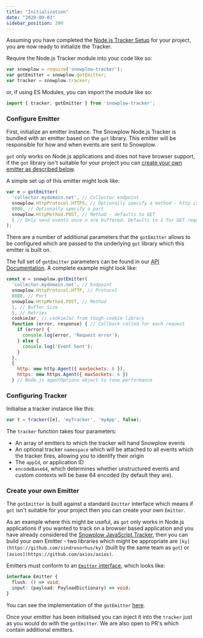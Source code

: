 ```yaml
---
title: "Initialization"
date: "2020-09-03"
sidebar_position: 200
---
```


Assuming you have completed the [Node.js Tracker Setup](/docs/collecting-data/collecting-from-own-applications/javascript-trackers/node-js-tracker/node-js-tracker/node-js-tracker-0-4-0/setup/index.md) for your project, you are now ready to initialize the Tracker.

Require the Node.js Tracker module into your code like so:

```javascript
var snowplow = require('snowplow-tracker');
var gotEmitter = snowplow.gotEmitter;
var tracker = snowplow.tracker;
```

or, if using ES Modules, you can import the module like so:

```javascript
import { tracker, gotEmitter } from 'snowplow-tracker';
```

### Configure Emitter

First, initialize an emitter instance. The Snowplow Node.js Tracker is bundled with an emitter based on the `got` library. This emitter will be responsible for how and when events are sent to Snowplow.

`got` only works on Node.js applications and does not have browser support, if the `got` library isn't suitable for your project you can [create your own emitter as described below](#create-your-own-emitter).

A simple set up of this emitter might look like:

```javascript
var e = gotEmitter(
  'collector.mydomain.net', // Collector endpoint
  snowplow.HttpProtocol.HTTPS, // Optionally specify a method - http is the default
  8080, // Optionally specify a port
  snowplow.HttpMethod.POST, // Method - defaults to GET
  5 // Only send events once n are buffered. Defaults to 1 for GET requests and 10 for POST requests.
);
```

There are a number of additional parameters that the `gotEmitter` allows to be configured which are passed to the underlying `got` library which this emitter is built on.

The full set of `gotEmitter` parameters can be found in our [API Documentation](https://snowplow.github.io/snowplow-nodejs-tracker/modules/_got_emitter_.html#gotemitter). A complete example might look like:

```javascript
const e = snowplow.gotEmitter(
  'collector.mydomain.net', // Endpoint
  snowplow.HttpProtocol.HTTP, // Protocol
  8080, // Port
  snowplow.HttpMethod.POST, // Method
  1, // Buffer Size
  5, // Retries
  cookieJar, // cookieJar from tough-cookie library
  function (error, response) { // Callback called for each request
    if (error) {
      console.log(error, 'Request error');
    } else {
      console.log('Event Sent');
    }
  },
  { 
    http: new http.Agent({ maxSockets: 6 }),
    https: new https.Agent({ maxSockets: 6 })
  } // Node.js agentOptions object to tune performance
```

### Configuring Tracker

Initialise a tracker instance like this:

```javascript
var t = tracker([e], 'myTracker', 'myApp', false);
```

The `tracker` function takes four parameters:

- An array of emitters to which the tracker will hand Snowplow events
- An optional tracker `namespace` which will be attached to all events which the tracker fires, allowing you to identify their origin
- The `appId`, or application ID
- `encodeBase64`, which determines whether unstructured events and custom contexts will be base 64 encoded (by default they are).

### Create your own Emitter

The `gotEmitter` is built against a standard `Emitter` interface which means if `got` isn't suitable for your project then you can create your own `Emitter`.

As an example where this might be useful, as `got` only works in Node.js applications if you wanted to track on a browser based application and you have already considered the [Snowplow JavaScript Tracker](/docs/collecting-data/collecting-from-own-applications/javascript-trackers/web-tracker/index.md), then you can build your own Emitter - two libraries which might be appropriate are `[ky](https://github.com/sindresorhus/ky)` (built by the same team as `got`) or `[axios](https://github.com/axios/axios)`.

Emitters must conform to an [`Emitter` interface](https://snowplow.github.io/snowplow-nodejs-tracker/interfaces/_emitter_.emitter.html), which looks like:

```typescript
interface Emitter {
  flush: () => void;
  input: (payload: PayloadDictionary) => void;
}
```

You can see the implementation of the `gotEmitter` [here](https://github.com/snowplow/snowplow-nodejs-tracker/blob/0.4.0/src/got_emitter.ts).

Once your emitter has been initialised you can inject it into the `tracker` just as you would do with the `gotEmitter`. We are also open to PR's which contain additional emitters.
